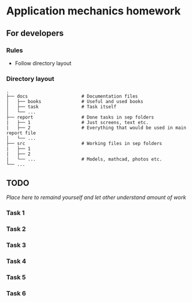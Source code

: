 # Application mechanics homework

## For developers

### Rules
* Follow directory layout

### Directory layout
```
.
├── docs                    # Documentation files
│   ├── books               # Useful and used books
│   ├── task                # Task itself
│   └── ...
├── report                  # Done tasks in sep folders
|   ├── 1                   # Just screens, text etc.
|   ├── 2                   # Everything that would be used in main report file
│   └── ...
├── src                     # Working files in sep folders
|   ├── 1
|   ├── 2
|   └── ...                 # Models, mathcad, photos etc.
└── ...
```

## TODO
_Place here to remaind yourself and let other understand amount of work_

### Task 1
### Task 2
### Task 3
### Task 4
### Task 5
### Task 6
